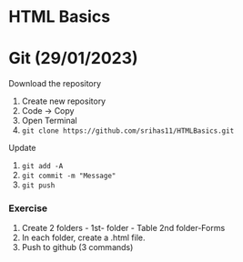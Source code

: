 # HTML Basics

# Git (29/01/2023)
Download the repository
1. Create new repository
2. Code -> Copy 
3. Open Terminal
4. `git clone https://github.com/srihas11/HTMLBasics.git`

Update
1. `git add -A`
2. `git commit -m "Message"`
3. `git push`

### Exercise
1. Create 2 folders -  1st- folder - Table   2nd folder-Forms
2. In each folder, create a .html file.
3. Push to github (3 commands)